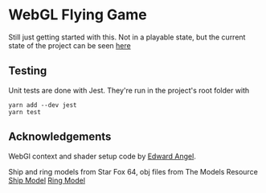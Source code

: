 # WebGL Flying Game

Still just getting started with this. Not in a playable state, but the current state of the project can be seen [here](https://ampaulg.github.io/FlyingGame/)

## Testing

Unit tests are done with Jest. They're run in the project's root folder with
```
yarn add --dev jest
yarn test
```

## Acknowledgements

WebGl context and shader setup code by [Edward Angel](https://github.com/esangel/WebGL/tree/master/Common).

Ship and ring models from Star Fox 64, obj files from The Models Resource
[Ship Model](https://www.models-resource.com/nintendo_64/starfox64/model/26881/)
[Ring Model](https://www.models-resource.com/nintendo_64/starfox64/model/26862/)
